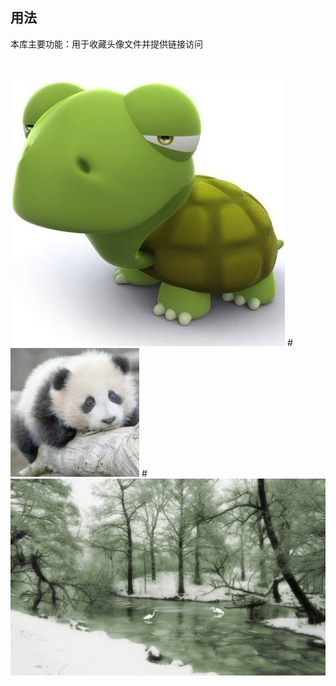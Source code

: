 ## 用法

本库主要功能：用于收藏头像文件并提供链接访问
#
<img src="./Tortoise.jpg" alt="" />
#
<img src="./Panda.jpg" alt="" />
#
<img src="./12944152522300hl48hohn3.jpg" alt="" />
